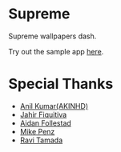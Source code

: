 # Supreme
Supreme wallpapers dash.

Try out the sample app [here](https://drive.google.com/file/d/0BwWQybffuHXNb296X2RxVldQaVE/view?usp=sharing).

# Special Thanks

- [Anil Kumar(AKINHD)](https://plus.google.com/u/0/+AnilKumar-AKINHD/posts)
- [Jahir Fiquitiva](http://www.jahirfiquitiva.net/)
- [Aidan Follestad](http://www.aidanfollestad.com/)
- [Mike Penz](http://portfolio.mikepenz.com/)
- [Ravi Tamada](http://www.androidhive.info/)

